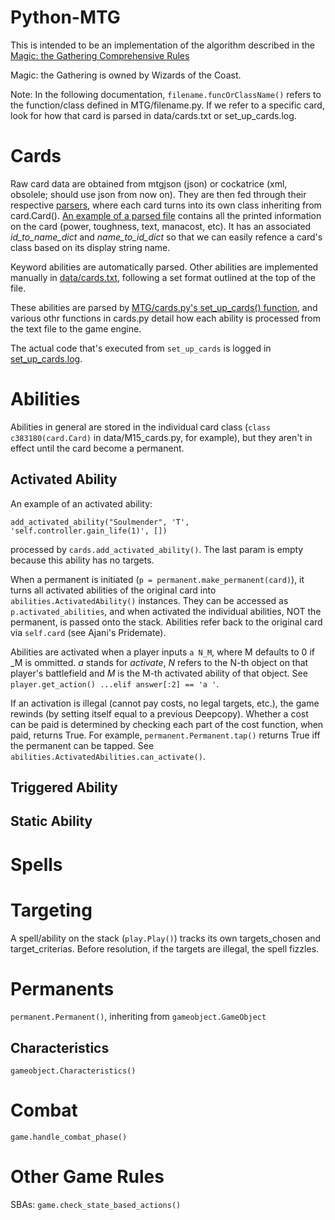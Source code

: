 Python-MTG
==========

This is intended to be an implementation of the algorithm described in the [Magic: the Gathering Comprehensive Rules](http://media.wizards.com/images/magic/tcg/resources/rules/MagicCompRules_20130201.pdf)

Magic: the Gathering is owned by Wizards of the Coast.


Note: In the following documentation, `filename.funcOrClassName()` refers to the function/class defined in MTG/filename.py. If we refer to a specific card, look for how that card is parsed in data/cards.txt or set_up_cards.log.


Cards
==========

Raw card data are obtained from mtgjson (json) or cockatrice (xml, obsolele; should use json from now on). They are then fed through their respective [parsers](parser/), where each card turns into its own class inheriting from card.Card(). [An example of a parsed file](data/M15_cards.py) contains all the printed information on the card (power, toughness, text, manacost, etc). It has an associated *id_to_name_dict* and *name_to_id_dict* so that we can easily refence a card's class based on its display string name.

Keyword abilities are automatically parsed. Other abilities are implemented manually in [data/cards.txt](data/cards.txt), following a set format outlined at the top of the file.

These abilities are parsed by [MTG/cards.py's set_up_cards() function](MTG/cards.py), and various othr functions in cards.py detail how each ability is processed from the text file to the game engine.

The actual code that's executed from `set_up_cards` is logged in [set_up_cards.log](set_up_cards.log).


Abilities
==========

Abilities in general are stored in the individual card class (`class c383180(card.Card)` in data/M15_cards.py, for example), but they aren't in effect until the card become a permanent.

## Activated Ability

An example of an activated ability:

```add_activated_ability("Soulmender", 'T', 'self.controller.gain_life(1)', [])```

processed by `cards.add_activated_ability()`. The last param is empty because this ability has no targets.

When a permanent is initiated (`p = permanent.make_permanent(card)`), it turns all activated abilities of the original card into `abilities.ActivatedAbility()` instances. They can be accessed as `p.activated_abilities`, and when activated the individual abilities, NOT the permanent, is passed onto the stack. Abilities refer back to the original card via `self.card` (see Ajani's Pridemate).

Abilities are activated when a player inputs `a N_M`, where M defaults to 0 if _M is ommitted. *a* stands for *activate*, *N* refers to the N-th object on that player's battlefield and *M* is the M-th activated ability of that object. See `player.get_action() ...elif answer[:2] == 'a '`.

If an activation is illegal (cannot pay costs, no legal targets, etc.), the game rewinds (by setting itself equal to a previous Deepcopy). Whether a cost can be paid is determined by checking each part of the cost function, when paid, returns True. For example, `permanent.Permanent.tap()` returns True iff the permanent can be tapped. See `abilities.ActivatedAbilities.can_activate()`.


## Triggered Ability


## Static Ability


Spells
==========



Targeting
==========

A spell/ability on the stack (`play.Play()`) tracks its own targets_chosen and target_criterias. Before resolution, if the targets are illegal, the spell fizzles.



Permanents
==========

`permanent.Permanent()`, inheriting from `gameobject.GameObject`

## Characteristics

`gameobject.Characteristics()`



Combat
==========

`game.handle_combat_phase()`



Other Game Rules
==========

SBAs: `game.check_state_based_actions()`
